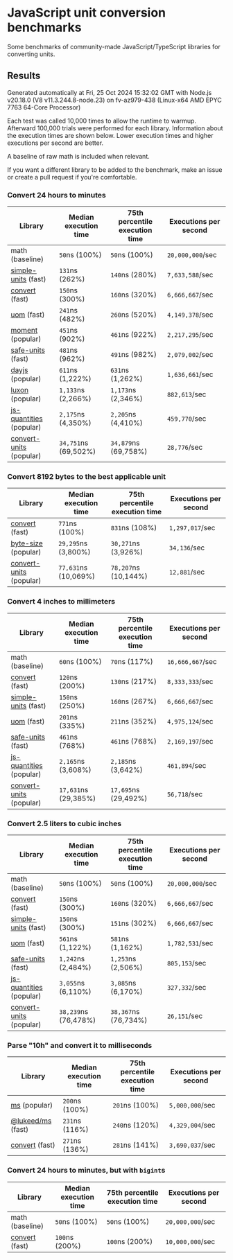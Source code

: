 # JavaScript unit conversion benchmarks

Some benchmarks of community-made JavaScript/TypeScript libraries for converting units.

## Results

<!-- beginblock(results) -->

Generated automatically at Fri, 25 Oct 2024 15:32:02 GMT with Node.js v20.18.0 (V8 v11.3.244.8-node.23) on fv-az979-438 (Linux-x64 AMD EPYC 7763 64-Core Processor)

Each test was called 10,000 times to allow the runtime to warmup.
Afterward 100,000 trials were performed for each library.
Information about the execution times are shown below.
Lower execution times and higher executions per second are better.

A baseline of raw math is included when relevant.

If you want a different library to be added to the benchmark, make an issue or create a pull request if you're comfortable.

### Convert 24 hours to minutes

| Library                                                            | Median execution time | 75th percentile execution time | Executions per second |
| ------------------------------------------------------------------ | --------------------- | ------------------------------ | --------------------- |
| math (baseline)                                                    | `50`ns (100%)         | `50`ns (100%)                  | `20,000,000`/sec      |
| [simple-units](https://npmjs.com/package/simple-units) (fast)      | `131`ns (262%)        | `140`ns (280%)                 | `7,633,588`/sec       |
| [convert](https://npmjs.com/package/convert) (fast)                | `150`ns (300%)        | `160`ns (320%)                 | `6,666,667`/sec       |
| [uom](https://npmjs.com/package/uom) (fast)                        | `241`ns (482%)        | `260`ns (520%)                 | `4,149,378`/sec       |
| [moment](https://npmjs.com/package/moment) (popular)               | `451`ns (902%)        | `461`ns (922%)                 | `2,217,295`/sec       |
| [safe-units](https://npmjs.com/package/safe-units) (fast)          | `481`ns (962%)        | `491`ns (982%)                 | `2,079,002`/sec       |
| [dayjs](https://npmjs.com/package/dayjs) (popular)                 | `611`ns (1,222%)      | `631`ns (1,262%)               | `1,636,661`/sec       |
| [luxon](https://npmjs.com/package/luxon) (popular)                 | `1,133`ns (2,266%)    | `1,173`ns (2,346%)             | `882,613`/sec         |
| [js-quantities](https://npmjs.com/package/js-quantities) (popular) | `2,175`ns (4,350%)    | `2,205`ns (4,410%)             | `459,770`/sec         |
| [convert-units](https://npmjs.com/package/convert-units) (popular) | `34,751`ns (69,502%)  | `34,879`ns (69,758%)           | `28,776`/sec          |

### Convert 8192 bytes to the best applicable unit

| Library                                                            | Median execution time | 75th percentile execution time | Executions per second |
| ------------------------------------------------------------------ | --------------------- | ------------------------------ | --------------------- |
| [convert](https://npmjs.com/package/convert) (fast)                | `771`ns (100%)        | `831`ns (108%)                 | `1,297,017`/sec       |
| [byte-size](https://npmjs.com/package/byte-size) (popular)         | `29,295`ns (3,800%)   | `30,271`ns (3,926%)            | `34,136`/sec          |
| [convert-units](https://npmjs.com/package/convert-units) (popular) | `77,631`ns (10,069%)  | `78,207`ns (10,144%)           | `12,881`/sec          |

### Convert 4 inches to millimeters

| Library                                                            | Median execution time | 75th percentile execution time | Executions per second |
| ------------------------------------------------------------------ | --------------------- | ------------------------------ | --------------------- |
| math (baseline)                                                    | `60`ns (100%)         | `70`ns (117%)                  | `16,666,667`/sec      |
| [convert](https://npmjs.com/package/convert) (fast)                | `120`ns (200%)        | `130`ns (217%)                 | `8,333,333`/sec       |
| [simple-units](https://npmjs.com/package/simple-units) (fast)      | `150`ns (250%)        | `160`ns (267%)                 | `6,666,667`/sec       |
| [uom](https://npmjs.com/package/uom) (fast)                        | `201`ns (335%)        | `211`ns (352%)                 | `4,975,124`/sec       |
| [safe-units](https://npmjs.com/package/safe-units) (fast)          | `461`ns (768%)        | `461`ns (768%)                 | `2,169,197`/sec       |
| [js-quantities](https://npmjs.com/package/js-quantities) (popular) | `2,165`ns (3,608%)    | `2,185`ns (3,642%)             | `461,894`/sec         |
| [convert-units](https://npmjs.com/package/convert-units) (popular) | `17,631`ns (29,385%)  | `17,695`ns (29,492%)           | `56,718`/sec          |

### Convert 2.5 liters to cubic inches

| Library                                                            | Median execution time | 75th percentile execution time | Executions per second |
| ------------------------------------------------------------------ | --------------------- | ------------------------------ | --------------------- |
| math (baseline)                                                    | `50`ns (100%)         | `50`ns (100%)                  | `20,000,000`/sec      |
| [convert](https://npmjs.com/package/convert) (fast)                | `150`ns (300%)        | `160`ns (320%)                 | `6,666,667`/sec       |
| [simple-units](https://npmjs.com/package/simple-units) (fast)      | `150`ns (300%)        | `151`ns (302%)                 | `6,666,667`/sec       |
| [uom](https://npmjs.com/package/uom) (fast)                        | `561`ns (1,122%)      | `581`ns (1,162%)               | `1,782,531`/sec       |
| [safe-units](https://npmjs.com/package/safe-units) (fast)          | `1,242`ns (2,484%)    | `1,253`ns (2,506%)             | `805,153`/sec         |
| [js-quantities](https://npmjs.com/package/js-quantities) (popular) | `3,055`ns (6,110%)    | `3,085`ns (6,170%)             | `327,332`/sec         |
| [convert-units](https://npmjs.com/package/convert-units) (popular) | `38,239`ns (76,478%)  | `38,367`ns (76,734%)           | `26,151`/sec          |

### Parse "10h" and convert it to milliseconds

| Library                                                   | Median execution time | 75th percentile execution time | Executions per second |
| --------------------------------------------------------- | --------------------- | ------------------------------ | --------------------- |
| [ms](https://npmjs.com/package/ms) (popular)              | `200`ns (100%)        | `201`ns (100%)                 | `5,000,000`/sec       |
| [@lukeed/ms](https://npmjs.com/package/@lukeed/ms) (fast) | `231`ns (116%)        | `240`ns (120%)                 | `4,329,004`/sec       |
| [convert](https://npmjs.com/package/convert) (fast)       | `271`ns (136%)        | `281`ns (141%)                 | `3,690,037`/sec       |

### Convert 24 hours to minutes, but with `bigint`s

| Library                                             | Median execution time | 75th percentile execution time | Executions per second |
| --------------------------------------------------- | --------------------- | ------------------------------ | --------------------- |
| math (baseline)                                     | `50`ns (100%)         | `50`ns (100%)                  | `20,000,000`/sec      |
| [convert](https://npmjs.com/package/convert) (fast) | `100`ns (200%)        | `100`ns (200%)                 | `10,000,000`/sec      |

<!-- endblock(results) -->
